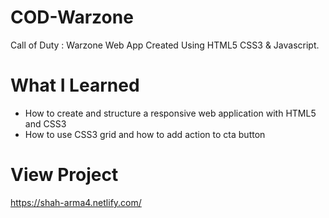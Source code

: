 # COD-Warzone
Call of Duty : Warzone Web App Created Using HTML5 CSS3 & Javascript.

# What I Learned
* How to create and structure a responsive web application with HTML5 and CSS3
* How to use CSS3 grid and how to add action to cta button

# View Project
https://shah-arma4.netlify.com/

